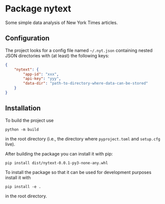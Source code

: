 # Package nytext

Some simple data analysis of New York Times articles.

## Configuration

The project looks for a config file named `~/.nyt.json` containing nested JSON directories with (at least) the following keys:

```json
{
	"nytext": {
		"app-id": "xxx",
		"api-key": "yyy",
		"data-dir": "path-to-directory-where-data-can-be-stored"
	}
}
```

## Installation

To build the project use

```shell script
python -m build
```
in the root directory (i.e., the directory where `pyproject.toml` and `setup.cfg` live).

After building the package you can install it with pip:
```shell script
pip install dist/nytext-0.0.1-py3-none-any.whl
```

To install the package so that it can be used for development purposes
install it with
```shell script
pip install -e .
```
in the root directory.
